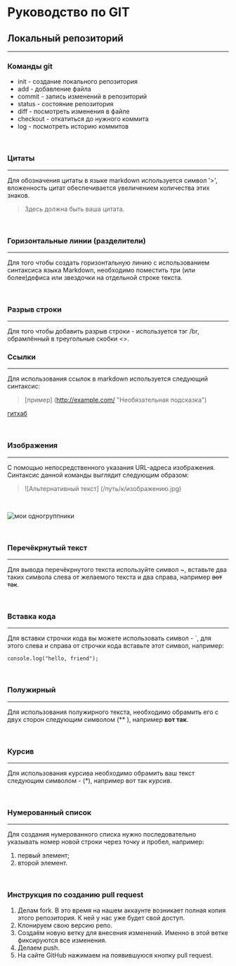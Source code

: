 # Руководство по GIT

## Локальный репозиторий
---
### Команды git

* init - создание локального репозитория 
* add - добавление файла
* commit - запись изменений в репозиторий
* status - состояние репозитория
* diff - посмотреть изменения в файле
* checkout - откатиться до нужного коммита
* log - посмотреть историю коммитов

</br>

### Цитаты
---

Для обозначения цитаты в языке markdown используется символ '>', вложенность цитат обеспечивается увеличением количества этих знаков.

> Здесь должна быть ваша цитата.

</br>

### Горизонтальные линии (разделители)
---
Для того чтобы создать горизонтальную линию с использованием синтаксиса языка Markdown, необходимо поместить три (или более)дефиса или звездочки на отдельной строке текста. 

</br>

### Разрыв строки
---
Для того чтобы добавить разрыв строки - используется тэг /br, обрамлённый в треугольные скобки <>.

### Ссылки 
---
Для использования ссылок в markdown используется следующий синтаксис:
> [пример] 
> (http://example.com/ "Необязательная подсказка")


[гитхаб](https://github.com "соц сеть разрабов")

</br>

### Изображения 
---
С помощью непосредственного указания URL-адреса изображения. Синтаксис данной команды выглядит следующим образом:

> ![Альтернативный текст]
>(/путь/к/изображению.jpg)


</br>

![мои одногруппники ](./cat.jpg)

</br>

### Перечёкрнутый текст
---
Для вывода перечёкрнутого текста используйте символ ~, вставьте два таких символа слева от желаемого текста и два справа, например ~~вот так~~.

</br>

### Вставка кода 
---
Для вставки строчки кода вы можете использовать символ - `, для этого слева и справа от строчки кода вставьте этот символ, например:

`console.log("hello, friend");`

</br>

### Полужирный 
---
Для использования полужирного текста, необходимо обрамить его с двух сторон следующим символом (** ), например **вот так**.

</br>

### Курсив
---

Для использования курсива необходимо обрамить ваш текст следующим символом - (*), например вот так *курсив*.

</br>

### Нумерованный список 
---
Для создания нумерованного списка нужно последовательно указывать номер новой строки через точку и пробел, например:

1. первый элемент;
2. второй элемент.

</br>

### Инструкция по созданию pull request
  1. Делам fork. В это время на нашем аккаунте возникает полная копия этого репозитория. К ней у нас уже будет свой доступ.
  2. Клонируем свою версию репо.
  3. Создаём новую ветку для внесения изменений. Именно в этой ветке фиксируются все изменения.
  4. Делаем  push.
  5. На сайте GitHub нажимаем на появившуюся кнопку pull request.